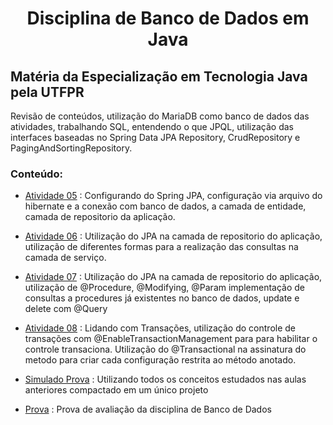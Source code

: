 <h1 align="center">Disciplina de Banco de Dados em Java</h1>

## Matéria da Especialização em Tecnologia Java pela UTFPR

Revisão de conteúdos, utilização do MariaDB como banco de dados das atividades, trabalhando SQL, entendendo o que JPQL, utilização das interfaces baseadas no Spring Data JPA Repository, CrudRepository e PagingAndSortingRepository.

### Conteúdo:

- [Atividade 05](https://github.com/GabryelBoeira/Espec_Java_Banco_Dados/tree/main/Atividade05) : Configurando do Spring JPA, configuração via arquivo do hibernate e a conexão com banco de dados, a camada de entidade, camada de repositorio da aplicação.

- [Atividade 06](https://github.com/GabryelBoeira/Espec_Java_Banco_Dados/tree/main/Atividade06) : Utilização do JPA na camada de repositorio do aplicação, utilização de diferentes formas para a realização das consultas na camada de serviço.

- [Atividade 07](https://github.com/GabryelBoeira/Espec_Java_Banco_Dados/tree/main/Atividade07) : Utilização do JPA na camada de repositorio do aplicação, utilização de @Procedure, @Modifying, @Param implementação de consultas a procedures já existentes no banco de dados, update e delete com @Query

- [Atividade 08](https://github.com/GabryelBoeira/Espec_Java_Banco_Dados/tree/main/Atividade08) : Lidando com Transações, utilização do controle de transações com @EnableTransactionManagement para para habilitar o controle transaciona. Utilização do @Transactional na assinatura do metodo para criar cada configuração restrita ao método anotado.

- [Simulado Prova](https://github.com/GabryelBoeira/Espec_Java_Banco_Dados/tree/main/SimuladoProva) : Utilizando todos os conceitos estudados nas aulas anteriores compactado em um único projeto

- [Prova]() : Prova de avaliação da disciplina de Banco de Dados